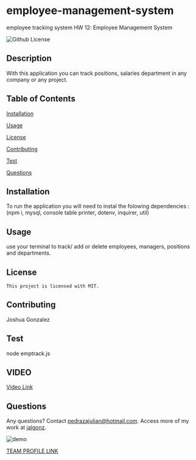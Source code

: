 # employee-management-system
employee tracking system HW 12: Employee Management System

  ![Github License](https://img.shields.io/badge/license-MIT-blue.svg)


  ## Description
  With this application you can track positions, salaries department in any company or any project.

  <ur>

  ## Table of Contents

  [Installation](#installation)

  [Usage](#usage)

  [License](#license)

  [Contributing](#contributing)

  [Test](#test)

  [Questions](#questions)


  ## Installation  
  To run the application you will need to instal the folowing dependencies :(npm i, mysql, console table printer, dotenv, inquirer, util)

  <ur>

  ## Usage  
  use your terminal to track/ add or delete employees, managers, positions and departments.

  ## License 
    This project is licensed with MIT.

  <ur>

  ## Contributing  
  Joshua Gonzalez

  <ur>

  ## Test
  node emptrack.js
  <ur>

 ## VIDEO 

  [Video Link]()

  ## Questions 
  Any questions? Contact pedrazajulian@hotmail.com. Access more of my work at [jalgonz](https://github.com/pedrazajulian/Team_profile_gen).

  ![demo]()

  [TEAM PROFILE LINK]()